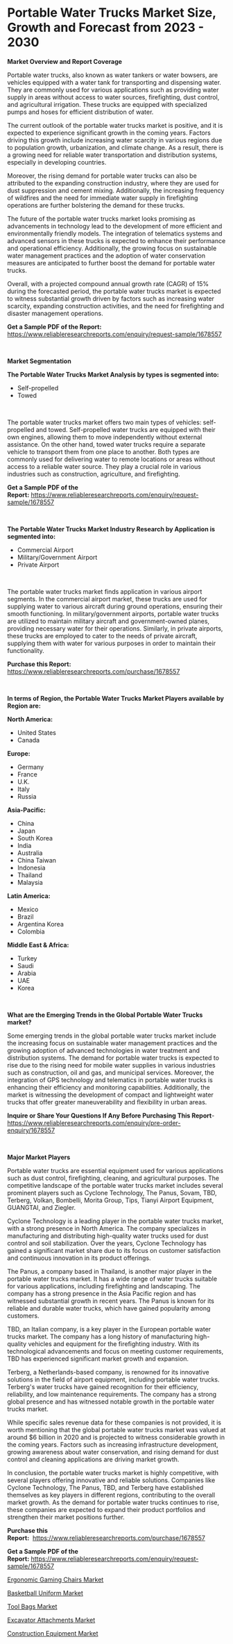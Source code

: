 <p><h1>Portable Water Trucks Market Size, Growth and Forecast from 2023 - 2030</h1></p><p><strong>Market Overview and Report Coverage</strong></p>
<p><p>Portable water trucks, also known as water tankers or water bowsers, are vehicles equipped with a water tank for transporting and dispensing water. They are commonly used for various applications such as providing water supply in areas without access to water sources, firefighting, dust control, and agricultural irrigation. These trucks are equipped with specialized pumps and hoses for efficient distribution of water.</p><p>The current outlook of the portable water trucks market is positive, and it is expected to experience significant growth in the coming years. Factors driving this growth include increasing water scarcity in various regions due to population growth, urbanization, and climate change. As a result, there is a growing need for reliable water transportation and distribution systems, especially in developing countries.</p><p>Moreover, the rising demand for portable water trucks can also be attributed to the expanding construction industry, where they are used for dust suppression and cement mixing. Additionally, the increasing frequency of wildfires and the need for immediate water supply in firefighting operations are further bolstering the demand for these trucks.</p><p>The future of the portable water trucks market looks promising as advancements in technology lead to the development of more efficient and environmentally friendly models. The integration of telematics systems and advanced sensors in these trucks is expected to enhance their performance and operational efficiency. Additionally, the growing focus on sustainable water management practices and the adoption of water conservation measures are anticipated to further boost the demand for portable water trucks.</p><p>Overall, with a projected compound annual growth rate (CAGR) of 15% during the forecasted period, the portable water trucks market is expected to witness substantial growth driven by factors such as increasing water scarcity, expanding construction activities, and the need for firefighting and disaster management operations.</p></p>
<p><strong>Get a Sample PDF of the Report:</strong> <a href="https://www.reliableresearchreports.com/enquiry/request-sample/1678557">https://www.reliableresearchreports.com/enquiry/request-sample/1678557</a></p>
<p>&nbsp;</p>
<p><strong>Market Segmentation</strong></p>
<p><strong>The Portable Water Trucks Market Analysis by types is segmented into:</strong></p>
<p><ul><li>Self-propelled</li><li>Towed</li></ul></p>
<p>&nbsp;</p>
<p><p>The portable water trucks market offers two main types of vehicles: self-propelled and towed. Self-propelled water trucks are equipped with their own engines, allowing them to move independently without external assistance. On the other hand, towed water trucks require a separate vehicle to transport them from one place to another. Both types are commonly used for delivering water to remote locations or areas without access to a reliable water source. They play a crucial role in various industries such as construction, agriculture, and firefighting.</p></p>
<p><strong>Get a Sample PDF of the Report:</strong>&nbsp;<a href="https://www.reliableresearchreports.com/enquiry/request-sample/1678557">https://www.reliableresearchreports.com/enquiry/request-sample/1678557</a></p>
<p>&nbsp;</p>
<p><strong>The Portable Water Trucks Market Industry Research by Application is segmented into:</strong></p>
<p><ul><li>Commercial Airport</li><li>Military/Government Airport</li><li>Private Airport</li></ul></p>
<p>&nbsp;</p>
<p><p>The portable water trucks market finds application in various airport segments. In the commercial airport market, these trucks are used for supplying water to various aircraft during ground operations, ensuring their smooth functioning. In military/government airports, portable water trucks are utilized to maintain military aircraft and government-owned planes, providing necessary water for their operations. Similarly, in private airports, these trucks are employed to cater to the needs of private aircraft, supplying them with water for various purposes in order to maintain their functionality.</p></p>
<p><strong>Purchase this Report:</strong>&nbsp; <a href="https://www.reliableresearchreports.com/purchase/1678557">https://www.reliableresearchreports.com/purchase/1678557</a></p>
<p>&nbsp;</p>
<p><strong>In terms of Region, the Portable Water Trucks Market Players available by Region are:</strong></p>
<p>
    <p> <strong> North America: </strong>
        <ul>
            <li>United States</li>
            <li>Canada</li>
        </ul>
        </p> 
    <p> <strong> Europe: </strong>
        <ul>
            <li>Germany</li>
            <li>France</li>
            <li>U.K.</li>
            <li>Italy</li>
            <li>Russia</li>
        </ul>
        </p> 
    <p> <strong> Asia-Pacific: </strong>
        <ul>
            <li>China</li>
            <li>Japan</li>
            <li>South Korea</li>
            <li>India</li>
            <li>Australia</li>
            <li>China Taiwan</li>
            <li>Indonesia</li>
            <li>Thailand</li>
            <li>Malaysia</li>
        </ul>
        </p> 
    <p> <strong> Latin America: </strong>
        <ul>
            <li>Mexico</li>
            <li>Brazil</li>
            <li>Argentina Korea</li>
            <li>Colombia</li>
        </ul>
        </p> 
    <p> <strong> Middle East & Africa: </strong>
        <ul>
            <li>Turkey</li>
            <li>Saudi</li>
            <li>Arabia</li>
            <li>UAE</li>
            <li>Korea</li>
        </ul>
    </p>
    </p>
<p>&nbsp;</p>
<p><strong>What are the Emerging Trends in the Global Portable Water Trucks market?</strong></p>
<p><p>Some emerging trends in the global portable water trucks market include the increasing focus on sustainable water management practices and the growing adoption of advanced technologies in water treatment and distribution systems. The demand for portable water trucks is expected to rise due to the rising need for mobile water supplies in various industries such as construction, oil and gas, and municipal services. Moreover, the integration of GPS technology and telematics in portable water trucks is enhancing their efficiency and monitoring capabilities. Additionally, the market is witnessing the development of compact and lightweight water trucks that offer greater maneuverability and flexibility in urban areas.</p></p>
<p><strong>Inquire or Share Your Questions If Any Before Purchasing This Report</strong>- <a href="https://www.reliableresearchreports.com/enquiry/pre-order-enquiry/1678557">https://www.reliableresearchreports.com/enquiry/pre-order-enquiry/1678557</a></p>
<p>&nbsp;</p>
<p><strong>Major Market Players</strong></p>
<p><p>Portable water trucks are essential equipment used for various applications such as dust control, firefighting, cleaning, and agricultural purposes. The competitive landscape of the portable water trucks market includes several prominent players such as Cyclone Technology, The Panus, Sovam, TBD, Terberg, Volkan, Bombelli, Morita Group, Tips, Tianyi Airport Equipment, GUANGTAI, and Ziegler. </p><p>Cyclone Technology is a leading player in the portable water trucks market, with a strong presence in North America. The company specializes in manufacturing and distributing high-quality water trucks used for dust control and soil stabilization. Over the years, Cyclone Technology has gained a significant market share due to its focus on customer satisfaction and continuous innovation in its product offerings.</p><p>The Panus, a company based in Thailand, is another major player in the portable water trucks market. It has a wide range of water trucks suitable for various applications, including firefighting and landscaping. The company has a strong presence in the Asia Pacific region and has witnessed substantial growth in recent years. The Panus is known for its reliable and durable water trucks, which have gained popularity among customers.</p><p>TBD, an Italian company, is a key player in the European portable water trucks market. The company has a long history of manufacturing high-quality vehicles and equipment for the firefighting industry. With its technological advancements and focus on meeting customer requirements, TBD has experienced significant market growth and expansion.</p><p>Terberg, a Netherlands-based company, is renowned for its innovative solutions in the field of airport equipment, including portable water trucks. Terberg's water trucks have gained recognition for their efficiency, reliability, and low maintenance requirements. The company has a strong global presence and has witnessed notable growth in the portable water trucks market.</p><p>While specific sales revenue data for these companies is not provided, it is worth mentioning that the global portable water trucks market was valued at around $6 billion in 2020 and is projected to witness considerable growth in the coming years. Factors such as increasing infrastructure development, growing awareness about water conservation, and rising demand for dust control and cleaning applications are driving market growth.</p><p>In conclusion, the portable water trucks market is highly competitive, with several players offering innovative and reliable solutions. Companies like Cyclone Technology, The Panus, TBD, and Terberg have established themselves as key players in different regions, contributing to the overall market growth. As the demand for portable water trucks continues to rise, these companies are expected to expand their product portfolios and strengthen their market positions further.</p></p>
<p><strong>Purchase this Report:</strong>&nbsp;&nbsp;<a href="https://www.reliableresearchreports.com/purchase/1678557">https://www.reliableresearchreports.com/purchase/1678557</a></p>
<p></p>
<p><strong>Get a Sample PDF of the Report:</strong>&nbsp;<a href="https://www.reliableresearchreports.com/enquiry/request-sample/1678557">https://www.reliableresearchreports.com/enquiry/request-sample/1678557</a></p>
<p><p><a href="https://medium.com/@dougschmidt645/ergonomic-gaming-chairs-market-research-report-its-history-and-forecast-2023-to-2030-81559d377a14">Ergonomic Gaming Chairs Market</a></p><p><a href="https://medium.com/@kelsitorphy644/basketball-uniform-nbsp-market-focuses-on-market-share-size-and-projected-forecast-till-2030-bffef6b3aa94">Basketball Uniform Market</a></p><p><a href="https://www.linkedin.com/pulse/tool-bags-market-insights-players-forecast-till-2030-rouge-report-fs2qe/">Tool Bags Market</a></p><p><a href="https://www.linkedin.com/pulse/excavator-attachments-market-challenges-opportunities-growth-8c2ye/">Excavator Attachments Market</a></p><p><a href="https://www.linkedin.com/pulse/construction-equipment-market-size-2023-2030-global-industrial-jkjle/">Construction Equipment Market</a></p></p>